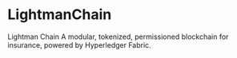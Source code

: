# LightmanChain
Lightman Chain A modular, tokenized, permissioned blockchain for insurance, powered by Hyperledger Fabric.
